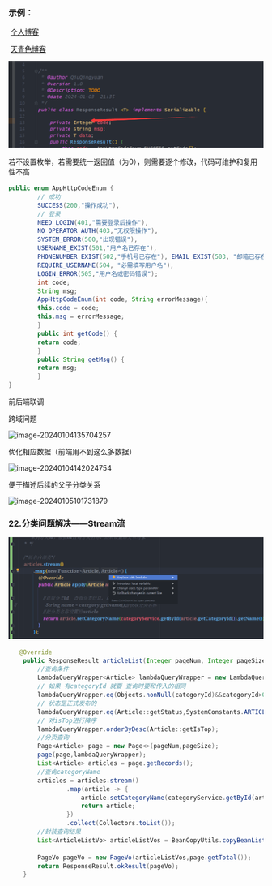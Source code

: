### 示例：

​		[个人博客](http://118.195.213.131/#/Share?classId=16)

​		[天青色博客](http://114.132.81.250:8085/#/Home)







![image-20240103213651898](README.assets/image-20240103213651898.png)

若不设置枚举，若需要统一返回值（为0），则需要逐个修改，代码可维护和复用性不高













~~~Java
public enum AppHttpCodeEnum {
        // 成功
        SUCCESS(200,"操作成功"),
        // 登录
        NEED_LOGIN(401,"需要登录后操作"),
        NO_OPERATOR_AUTH(403,"无权限操作"),
        SYSTEM_ERROR(500,"出现错误"),
        USERNAME_EXIST(501,"用户名已存在"),
        PHONENUMBER_EXIST(502,"手机号已存在"), EMAIL_EXIST(503, "邮箱已存在"),
        REQUIRE_USERNAME(504, "必需填写用户名"),
        LOGIN_ERROR(505,"用户名或密码错误");
        int code;
        String msg;
        AppHttpCodeEnum(int code, String errorMessage){
        this.code = code;
        this.msg = errorMessage;
        }
        public int getCode() {
        return code;
        }
        public String getMsg() {
        return msg;
        }
}
~~~







前后端联调

跨域问题

![image-20240104135704257](README.assets/image-20240104135704257.png)





优化相应数据（前端用不到这么多数据）

![image-20240104142024754](README.assets/image-20240104142024754.png)







便于描述后续的父子分类关系

![image-20240105101731879](README.assets/image-20240105101731879.png)









### 22.分类问题解决——Stream流

![image-20240115110721891](README.assets/image-20240115110721891.png)

~~~java
   @Override
    public ResponseResult articleList(Integer pageNum, Integer pageSize, Long categoryId) {
        //查询条件
        LambdaQueryWrapper<Article> lambdaQueryWrapper = new LambdaQueryWrapper<>();
        // 如果 有categoryId 就要 查询时要和传入的相同
        lambdaQueryWrapper.eq(Objects.nonNull(categoryId)&&categoryId>0 ,Article::getCategoryId,categoryId);
        // 状态是正式发布的
        lambdaQueryWrapper.eq(Article::getStatus,SystemConstants.ARTICLE_STATUS_NORMAL);
        // 对isTop进行降序
        lambdaQueryWrapper.orderByDesc(Article::getIsTop);
        //分页查询
        Page<Article> page = new Page<>(pageNum,pageSize);
        page(page,lambdaQueryWrapper);
        List<Article> articles = page.getRecords();
        //查询categoryName
        articles = articles.stream()
                .map(article -> {
                    article.setCategoryName(categoryService.getById(article.getCategoryId()).getName());
                    return article;
                })
                .collect(Collectors.toList());
        //封装查询结果
        List<ArticleListVo> articleListVos = BeanCopyUtils.copyBeanList(articles, ArticleListVo.class);

        PageVo pageVo = new PageVo(articleListVos,page.getTotal());
        return ResponseResult.okResult(pageVo);
    }
~~~

